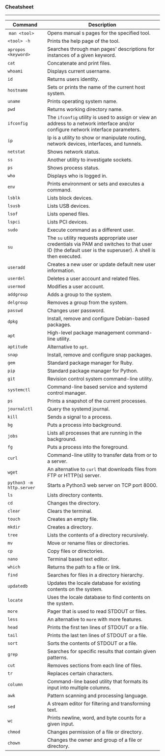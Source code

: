 ### Cheatsheet
---
| **Command**              | **Description**                                                                                                                                             |
| ------------------------ | ----------------------------------------------------------------------------------------------------------------------------------------------------------- |
|  `man <tool>`            | Opens manual s pages for the specified tool.                                                                                                                |
| `<tool> -h`              | Prints the help page of the tool.                                                                                                                           |
| `apropos <keyword>`      | Searches through man pages' descriptions for instances of a given keyword.                                                                                  |
| `cat`                    | Concatenate and print files.                                                                                                                                |
| `whoami`                 | Displays current username.                                                                                                                                  |
| `id`                     | Returns users identity.                                                                                                                                     |
| `hostname`               | Sets or prints the name of the current host system.                                                                                                         |
| `uname`                  | Prints operating system name.                                                                                                                               |
| `pwd`                    | Returns working directory name.                                                                                                                             |
| `ifconfig`               | The `ifconfig` utility is used to assign or view an address to a network interface and/or configure network interface parameters.                           |
| `ip`                     | Ip is a utility to show or manipulate routing, network devices, interfaces, and tunnels.                                                                    |
| `netstat`                | Shows network status.                                                                                                                                       |
| `ss`                     | Another utility to investigate sockets.                                                                                                                     |
| `ps`                     | Shows process status.                                                                                                                                       |
| `who`                    | Displays who is logged in.                                                                                                                                  |
| `env`                    | Prints environment or sets and executes a command.                                                                                                          |
| `lsblk`                  | Lists block devices.                                                                                                                                        |
| `lsusb`                  | Lists USB devices.                                                                                                                                          |
| `lsof`                   | Lists opened files.                                                                                                                                         |
| `lspci`                  | Lists PCI devices.                                                                                                                                          |
| `sudo`                   | Execute command as a different user.                                                                                                                        |
| `su`                     | The `su` utility requests appropriate user credentials via PAM and switches to that user ID (the default user is the superuser).  A shell is then executed. |
| `useradd`                | Creates a new user or update default new user information.                                                                                                  |
| `userdel`                | Deletes a user account and related files.                                                                                                                   |
| `usermod`                | Modifies a user account.                                                                                                                                    |
| `addgroup`               | Adds a group to the system.                                                                                                                                 |
| `delgroup`               | Removes a group from the system.                                                                                                                            |
| `passwd`                 | Changes user password.                                                                                                                                      |
| `dpkg`                   | Install, remove and configure Debian-based packages.                                                                                                        |
| `apt`                    | High-level package management command-line utility.                                                                                                         |
| `aptitude`               | Alternative to `apt`.                                                                                                                                       |
| `snap`                   | Install, remove and configure snap packages.                                                                                                                |
| `gem`                    | Standard package manager for Ruby.                                                                                                                          |
| `pip`                    | Standard package manager for Python.                                                                                                                        |
| `git`                    | Revision control system command-line utility.                                                                                                               |
| `systemctl`              | Command-line based service and systemd control manager.                                                                                                     |
| `ps`                     | Prints a snapshot of the current processes.                                                                                                                 |
| `journalctl`             | Query the systemd journal.                                                                                                                                  |
| `kill`                   | Sends a signal to a process.                                                                                                                                |
| `bg`                     | Puts a process into background.                                                                                                                             |
| `jobs`                   | Lists all processes that are running in the background.                                                                                                     |
| `fg`                     | Puts a process into the foreground.                                                                                                                         |
| `curl`                   | Command-line utility to transfer data from or to a server.                                                                                                  |
| `wget`                   | An alternative to `curl` that downloads files from FTP or HTTP(s) server.                                                                                   |
| `python3 -m http.server` | Starts a Python3 web server on TCP port 8000.                                                                                                               |
| `ls`                     | Lists directory contents.                                                                                                                                   |
| `cd`                     | Changes the directory.                                                                                                                                      |
| `clear`                  | Clears the terminal.                                                                                                                                        |
| `touch`                  | Creates an empty file.                                                                                                                                      |
| `mkdir`                  | Creates a directory.                                                                                                                                        |
| `tree`                   | Lists the contents of a directory recursively.                                                                                                              |
| `mv`                     | Move or rename files or directories.                                                                                                                        |
| `cp`                     | Copy files or directories.                                                                                                                                  |
| `nano`                   | Terminal based text editor.                                                                                                                                 |
| `which`                  | Returns the path to a file or link.                                                                                                                         |
| `find`                   | Searches for files in a directory hierarchy.                                                                                                                |
| `updatedb`               | Updates the locale database for existing contents on the system.                                                                                            |
| `locate`                 | Uses the locale database to find contents on the system.                                                                                                    |
| `more`                   | Pager that is used to read STDOUT or files.                                                                                                                 |
| `less`                   | An alternative to `more` with more features.                                                                                                                |
| `head`                   | Prints the first ten lines of STDOUT or a file.                                                                                                             |
| `tail`                   | Prints the last ten lines of STDOUT or a file.                                                                                                              |
| `sort`                   | Sorts the contents of STDOUT or a file.                                                                                                                     |
| `grep`                   | Searches for specific results that contain given patterns.                                                                                                  |
| `cut`                    | Removes sections from each line of files.                                                                                                                   |
| `tr`                     | Replaces certain characters.                                                                                                                                |
| `column`                 | Command-line based utility that formats its input into multiple columns.                                                                                    |
| `awk`                    | Pattern scanning and processing language.                                                                                                                   |
| `sed`                    | A stream editor for filtering and transforming text.                                                                                                        |
| `wc`                     | Prints newline, word, and byte counts for a given input.                                                                                                    |
| `chmod`                  | Changes permission of a file or directory.                                                                                                                  |
| `chown`                  | Changes the owner and group of a file or directory.                                                                                                         |
